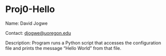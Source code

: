 # Proj0-Hello

Name: David Jogwe

Contact: djogwe@uoregon.edu

Description: Program runs a Python script that accesses the configuration file and prints the message “Hello World” from that file.